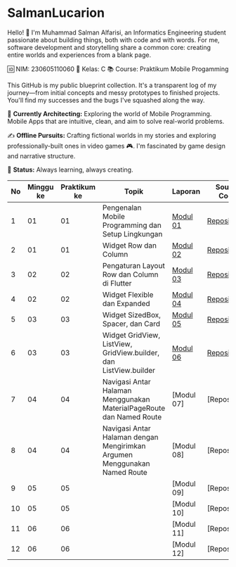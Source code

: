 # SalmanLucarion
Hello! 👋 I'm Muhammad Salman Alfarisi, an Informatics Engineering student passionate about building things, both with code and with words. For me, software development and storytelling share a common core: creating entire worlds and experiences from a blank page.

🆔 NIM: 230605110060
🏫 Kelas: C
📚 Course: Praktikum Mobile Progamming

This GitHub is my public blueprint collection. It's a transparent log of my journey—from initial concepts and messy prototypes to finished projects. You'll find my successes and the bugs I've squashed along the way.

🔧 **Currently Architecting:**
Exploring the world of Mobile Programming. Mobile Apps that are intuitive, clean, and aim to solve real-world problems.

✍️ **Offline Pursuits:**
Crafting fictional worlds in my stories and exploring professionally-built ones in video games 🎮. I'm fascinated by game design and narrative structure.

🚀 **Status:**
Always learning, always creating.

| No | Minggu ke | Praktikum ke | Topik | Laporan | Source Code |
|----|-----------|--------------|-------|-------|------------------|
| 1  | 01        | 01           | Pengenalan Mobile Programming dan Setup Lingkungan | [Modul 01](https://docs.google.com/document/d/1TMx0qiSN0Y5iieuE5TLPcz2C5UcShg62/edit?usp=sharing&ouid=102104130278013084730&rtpof=true&sd=true) | [Repository](https://github.com/SalmanLucarion/SalmanLucarion/blob/main/Modul%201/lib/main.dart) |
| 2  | 01        | 01           | Widget Row dan Column | [Modul 02](https://docs.google.com/document/d/17vUpZIux2QlrtFevB9mnhJLT8scvUKam/edit?usp=sharing&ouid=102104130278013084730&rtpof=true&sd=true) | [Repository](https://github.com/SalmanLucarion/SalmanLucarion/blob/main/Modul%202/lib/main.dart) |
| 3  | 02        | 02           | Pengaturan Layout Row dan Column di Flutter | [Modul 03](https://docs.google.com/document/d/1zkttgu-zDlUTA1YA5zRwVRSL7SuWymAf/edit?usp=sharing&ouid=102104130278013084730&rtpof=true&sd=true) | [Repository](https://github.com/SalmanLucarion/SalmanLucarion/blob/main/Modul%203/lib/main.dart) |
| 4  | 02        | 02           | Widget Flexible dan Expanded | [Modul 04](https://docs.google.com/document/d/1RNUak8XrZtQnOCuXeBqvmVPAbh4rRAKk/edit?usp=sharing&ouid=102104130278013084730&rtpof=true&sd=true) | [Repository](https://github.com/SalmanLucarion/SalmanLucarion/blob/main/Modul%204/lib/main.dart) |
| 5  | 03        | 03           | Widget SizedBox, Spacer, dan Card | [Modul 05](https://docs.google.com/document/d/1t1GUM0yp43itrt4hC8c1bIaa_IxJY6QA/edit?usp=drive_link&ouid=102104130278013084730&rtpof=true&sd=true) | [Repository](https://github.com/SalmanLucarion/SalmanLucarion/tree/main/Modul%205) |
| 6  | 03        | 03           | Widget GridView, ListView, GridView.builder, dan ListView.builder | [Modul 06](https://docs.google.com/document/d/1Nyiak9KYVkP_AcTlU4noJ2HAo1OWgNsJ/edit?usp=sharing&ouid=102104130278013084730&rtpof=true&sd=true) | [Repository](https://github.com/SalmanLucarion/SalmanLucarion/tree/main/Modul%206) |
| 7  | 04        | 04           | Navigasi Antar Halaman Menggunakan MaterialPageRoute dan Named Route | [Modul 07] | [Repository] |
| 8  | 04        | 04           | Navigasi Antar Halaman dengan Mengirimkan Argumen Menggunakan Named Route | [Modul 08] | [Repository] |
| 9  | 05        | 05           |  | [Modul 09] | [Repository] |
| 10  | 05        | 05           |  | [Modul 10] | [Repository] |
| 11  | 06        | 06           |  | [Modul 11] | [Repository] |
| 12  | 06        | 06           |  | [Modul 12] | [Repository] |
